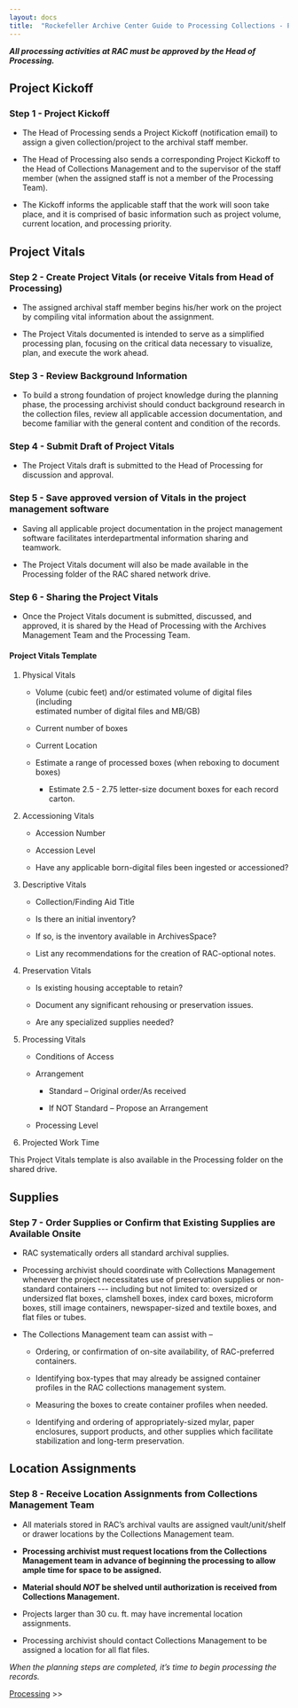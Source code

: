 ```yaml
---
layout: docs
title:  "Rockefeller Archive Center Guide to Processing Collections - Planning"
---
```


**_All processing activities at RAC must be approved by the Head of Processing._**

## Project Kickoff
### Step 1 - Project Kickoff

- The Head of Processing sends a Project Kickoff (notification email) to assign a given collection/project to the archival staff member.

- The Head of Processing also sends a corresponding Project Kickoff to the Head of Collections Management and to the supervisor of the staff member (when the assigned staff is not a member of the Processing Team).

- The Kickoff informs the applicable staff that the work will soon take place, and it is comprised of basic information such as project volume, current location, and processing priority.

## Project Vitals

### Step 2 - Create Project Vitals (or receive Vitals from Head of Processing)

- The assigned archival staff member begins his/her work on the project by compiling vital information about the assignment.

- The Project Vitals documented is intended to serve as a simplified processing plan, focusing on the critical data necessary to visualize, plan, and execute the work ahead.

### Step 3 - Review Background Information

- To build a strong foundation of project knowledge during the planning phase, the processing archivist should conduct background research in the collection files, review all applicable accession documentation, and become familiar with the general content and condition of the records.

### Step 4 - Submit Draft of Project Vitals

- The Project Vitals draft is submitted to the Head of Processing for discussion and approval.

### Step 5 - Save approved version of Vitals in the project management software

- Saving all applicable project documentation in the project management software facilitates interdepartmental information sharing and teamwork.

- The Project Vitals document will also be made available in the Processing folder of the RAC shared network drive.

### Step 6 - Sharing the Project Vitals

- Once the Project Vitals document is submitted, discussed, and approved, it is shared by the Head of Processing with the Archives Management Team and the Processing Team.

#### Project Vitals Template

1. Physical Vitals

    - Volume (cubic feet) and/or estimated volume of digital files (including     
        estimated number of digital files and MB/GB)

    - Current number of boxes

    - Current Location

    - Estimate a range of processed boxes (when reboxing to document boxes)

        - Estimate 2.5 - 2.75 letter-size document boxes for each record carton.

2.  Accessioning Vitals

    - Accession Number

    - Accession Level

    - Have any applicable born-digital files been ingested or accessioned?

3.  Descriptive Vitals

    - Collection/Finding Aid Title

    - Is there an initial inventory?

    - If so, is the inventory available in ArchivesSpace?

    - List any recommendations for the creation of RAC-optional notes.

4.  Preservation Vitals

    - Is existing housing acceptable to retain?

    - Document any significant rehousing or preservation issues.

    - Are any specialized supplies needed?

5.  Processing Vitals

    - Conditions of Access

    - Arrangement

        - Standard – Original order/As received

        - If NOT Standard – Propose an Arrangement

    - Processing Level

6.  Projected Work Time

This Project Vitals template is also available in the Processing folder on the shared drive.

## Supplies

### Step 7 - Order Supplies or Confirm that Existing Supplies are Available Onsite

- RAC systematically orders all standard archival supplies.

- Processing archivist should coordinate with Collections Management whenever the project necessitates use of preservation supplies or non-standard containers --- including but not limited to: oversized or undersized flat boxes, clamshell boxes, index card boxes, microform boxes, still image containers, newspaper-sized and textile boxes, and flat files or tubes.

- The Collections Management team can assist with –

    - Ordering, or confirmation of on-site availability, of RAC-preferred containers.

    - Identifying box-types that may already be assigned container profiles in the RAC collections management system.

    - Measuring the boxes to create container profiles when needed.

    - Identifying and ordering of appropriately-sized mylar, paper enclosures, support products, and other supplies which facilitate stabilization and long-term preservation.

## Location Assignments

### Step 8 - Receive Location Assignments from Collections Management Team

- All materials stored in RAC’s archival vaults are assigned vault/unit/shelf or drawer locations by the Collections Management team.

- **Processing archivist must request locations from the Collections Management team in advance of beginning the processing to allow ample time for space to be assigned.**

- **Material should _NOT_ be shelved until authorization is received from Collections Management.**

- Projects larger than 30 cu. ft. may have incremental location assignments.

- Processing archivist should contact Collections Management to be assigned a location for all flat files.

_When the planning steps are completed, it’s time to begin processing the records._

[Processing](processing) >>
